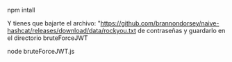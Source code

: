 npm intall

Y tienes que bajarte el archivo: "https://github.com/brannondorsey/naive-hashcat/releases/download/data/rockyou.txt de contraseñas y guardarlo en el directorio bruteForceJWT

node bruteForceJWT.js


